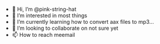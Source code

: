 - 👋 Hi, I’m @pink-string-hat
- 👀 I’m interested in most things
- 🌱 I’m currently learning how to convert aax files to mp3...
- 💞️ I’m looking to collaborate on not sure yet
- 📫 How to reach meemail
<!---
pink-string-hat/pink-string-hat is a ✨ special ✨ repository because its `README.md` (this file) appears on your GitHub profile.
You can click the Preview link to take a look at your changes.
--->
